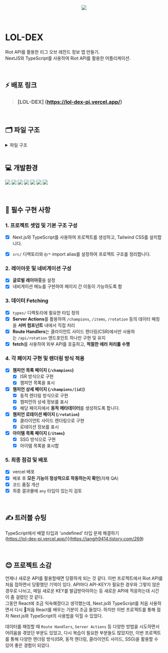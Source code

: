 <p align = "center">
<img src="https://capsule-render.vercel.app/api?type=waving&color=auto&height=300&section=header&text=LOL-DEX&fontSize=70" />
</p>
<br>



# LOL-DEX

Riot API를 활용한 리그 오브 레전드 정보 앱 만들기.<br>
NextJS와 TypeScript를 사용하여 Riot API를 활용한 어플리케이션.<br/>

<br/>

## ⚡ 배포 링크

> ### [LOL-DEX] (https://lol-dex-pi.vercel.app/)

<br/>


## 🗂️ 파일 구조

<details>
<summary>파일 구조</summary>
<br/>

```plaintext
📦src
 ┣ 📂app
 ┃ ┣ 📂api
 ┃ ┃ ┗ 📂rotation
 ┃ ┃ ┃ ┗ 📜route.tsx
 ┃ ┣ 📂champions
 ┃ ┃ ┣ 📂[id]
 ┃ ┃ ┃ ┗ 📜page.tsx
 ┃ ┃ ┗ 📜page.tsx
 ┃ ┣ 📂fonts
 ┃ ┃ ┣ 📜GeistMonoVF.woff
 ┃ ┃ ┗ 📜GeistVF.woff
 ┃ ┣ 📂items
 ┃ ┃ ┗ 📜page.tsx
 ┃ ┣ 📂rotation
 ┃ ┃ ┗ 📜page.tsx
 ┃ ┣ 📜favicon.ico
 ┃ ┣ 📜globals.css
 ┃ ┣ 📜layout.tsx
 ┃ ┗ 📜page.tsx
 ┣ 📂components
 ┃ ┣ 📜Footer.tsx
 ┃ ┗ 📜Header.tsx
 ┣ 📂public
 ┣ 📂styles
 ┣ 📂types
 ┃ ┣ 📜Champion.ts
 ┃ ┣ 📜ChampionRotation.ts
 ┃ ┗ 📜Items.ts
 ┣ 📂utils
 ┃ ┣ 📜riotApi.ts
 ┃ ┗ 📜serverApi.ts
 ┗ 📜.DS_Store
```
</details>
<br/>

## 💻 개발환경

![](https://img.shields.io/badge/HTML5-E34F26?style=for-the-badge&logo=html5&logoColor=white)
![](https://img.shields.io/badge/CSS3-1572B6?style=for-the-badge&logo=css3&logoColor=white)
![](https://img.shields.io/badge/React-61DAFB?style=for-the-badge&logo=React&logoColor=white)
![](https://img.shields.io/badge/JavaScript-F7DF1E?style=for-the-badge&logo=JavaScript&logoColor=white)
![](https://img.shields.io/badge/TailwindCSS-06B6D4?style=for-the-badge&logo=TailwindCSS&logoColor=white)
![](https://img.shields.io/badge/Next.js-000000?style=for-the-badge&logo=Next.js&logoColor=white)
![](https://img.shields.io/badge/Typescript-3178C6?style=for-the-badge&logo=Typescript&logoColor=white)



<br/>

## 📌 필수 구현 사항


### 1. **프로젝트 셋업 및 기본 구조 구성**
- [x]  Next.js와 TypeScript를 사용하여 프로젝트를 생성하고, Tailwind CSS를 설치합니다.
- [x]  `src/` 디렉토리와 `@/*` import alias를 설정하여 프로젝트 구조를 정리합니다.


### **2. 레이아웃 및 네비게이션 구성**

- [x]  **글로벌 레이아웃**을 설정
- [x]  네비게이션 메뉴를 구현하여 페이지 간 이동이 가능하도록 함

### 3. 데이터 Fetching

- [x]  `types/` 디렉토리에 필요한 타입 정의
- [x]  **Server Actions**를 활용하여 `/champions`, `/items`, `/rotation` 등의 데이터 패칭을 **서버 컴포넌트** 내에서 직접 처리
- [x]  **Route Handlers**는 클라이언트 사이드 렌더링(CSR)에서만 사용하는 `/api/rotation` 엔드포인트 하나만 구현 및 유지
- [x]  **fetch**를 사용하여 외부 API를 호출하고, **적절한 에러 처리를 수행**

### **4. 각 페이지 구현 및 렌더링 방식 적용**

- [x]  **챔피언 목록 페이지 (`/champions`)**
    - [x]  ISR 방식으로 구현
    - [x]  챔피언 목록을 표시
- [x]  **챔피언 상세 페이지 (`/champions/[id]`)**
    - [x]  동적 렌더링 방식으로 구현
    - [x]  챔피언의 상세 정보를 표시
    - [x]  해당 페이지에서 **동적 메타데이터**를 생성하도록 합니다.
- [x]  **챔피언 로테이션 페이지 (`/rotation`)**
    - [x]  클라이언트 사이드 렌더링으로 구현
    - [x]  로테이션 정보를 표시
- [x]  **아이템 목록 페이지 (`/items`)**
    - [x]  SSG 방식으로 구현
    - [x]  아이템 목록을 표시합

### **5. 최종 점검 및 배포**

- [x]  vercel 배포
- [x]  배포 후 **모든 기능이 정상적으로 작동하는지 확인**(자체 QA)
- [x]  코드 품질 개선
- [x]  최종 결과물에 `any` 타입이 있는지 검토

<br/>


## ✍️ 트러블 슈팅

TypeScript에서 배열 타입과 'undefined' 타입 문제 해결하기<br/>
(https://lol-dex-pi.vercel.app/)](https://jangjh9414.tistory.com/269)<br/>



<br/>

## 😊 프로젝트 소감


언제나 새로운 API를 활용할때면 당황하게 되는 것 같다. 이번 프로젝트에서 Riot API를 처음 접하면서 당황했던 기억이 있다. API마다 API-KEY가 필요한 경우와 그렇지 않은 경우로 나뉘고, 매일 새로운 KEY를 발급받아야하는 등 새로운 API에 적응하는데 시간이 좀 걸렸던 것 같다.<br/>
그동안 React에 조금 익숙해졌다고 생각했는데, Next.js와 TypeScript를 처음 사용하면서 다시 처음 React를 배우는 기분이 조금 들었다. 하지만 이번 프로젝트를 통해 점차 Next.js와 TypeScript의 사용법을 익힐 수 있었다.


데이터를 패칭할 때 `Route Handlers`, `Server Actions` 등 다양한 방법을 시도하면서 어려움을 겪었던 부분도 있었고, 다시 복습이 필요한 부분들도 많았지만, 이번 프로젝트를 통해 다양한 렌더링 방식(ISR, 동적 렌더링, 클라이언트 사이드, SSG)을 활용할 수 있어 좋은 경험이 되었다.



<br/>
